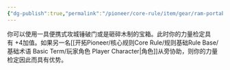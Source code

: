 ```yaml
---
{"dg-publish":true,"permalink":"/pioneer/core-rule/item/gear/ram-portable/"}
---
```


你可以使用一具便携式攻城锤破门或是砸碎木制的宝箱。此时你的力量检定具有 +4加值。如果另一名[[开拓Pioneer/核心规则Core Rule/规则基础Rule Base/基础术语 Basic Term/玩家角色 Player Character\|角色]]从旁协助，则你的力量检定因此而具有优势。